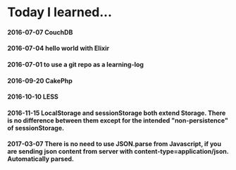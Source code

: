 Today I learned...
======
#### 2016-07-07 CouchDB
#### 2016-07-04 hello world with Elixir
#### 2016-07-01 to use a git repo as a learning-log
#### 2016-09-20 CakePhp
#### 2016-10-10 LESS
#### 2016-11-15 LocalStorage and sessionStorage both extend Storage. There is no difference between them except for the intended "non-persistence" of sessionStorage. 
#### 2017-03-07 There is no need to use JSON.parse from Javascript, if you are sending json content from server with content-type=application/json. Automatically parsed.
